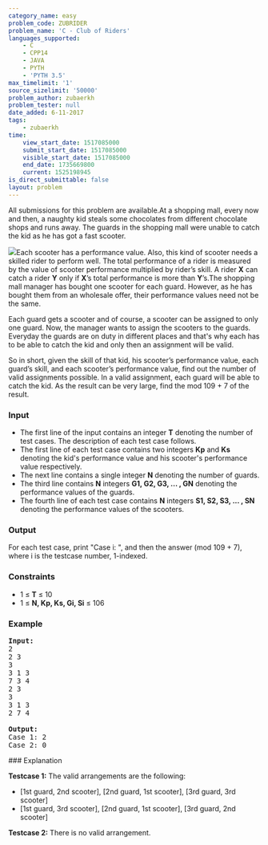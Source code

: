 ```yaml
---
category_name: easy
problem_code: ZUBRIDER
problem_name: 'C - Club of Riders'
languages_supported:
    - C
    - CPP14
    - JAVA
    - PYTH
    - 'PYTH 3.5'
max_timelimit: '1'
source_sizelimit: '50000'
problem_author: zubaerkh
problem_tester: null
date_added: 6-11-2017
tags:
    - zubaerkh
time:
    view_start_date: 1517085000
    submit_start_date: 1517085000
    visible_start_date: 1517085000
    end_date: 1735669800
    current: 1525198945
is_direct_submittable: false
layout: problem
---
```

All submissions for this problem are available.At a shopping mall, every now and then, a naughty kid steals some chocolates from different chocolate shops and runs away. The guards in the shopping mall were unable to catch the kid as he has got a fast scooter.

![](https://codechef_shared.s3.amazonaws.com/download/upload/ACM17KOL/ZUBRIDER/club_of_riders.png)Each scooter has a performance value. Also, this kind of scooter needs a skilled rider to perform well. The total performance of a rider is measured by the value of scooter performance multiplied by rider’s skill. A rider **X** can catch a rider **Y** only if **X**’s total performance is more than **Y**’s.The shopping mall manager has bought one scooter for each guard. However, as he has bought them from an wholesale offer, their performance values need not be the same.

Each guard gets a scooter and of course, a scooter can be assigned to only one guard. Now, the manager wants to assign the scooters to the guards. Everyday the guards are on duty in different places and that's why each has to be able to catch the kid and only then an assignment will be valid.

So in short, given the skill of that kid, his scooter’s performance value, each guard’s skill, and each scooter’s performance value, find out the number of valid assignments possible. In a valid assignment, each guard will be able to catch the kid. As the result can be very large, find the mod 109 + 7 of the result.

### Input

- The first line of the input contains an integer **T** denoting the number of test cases. The description of each test case follows.
- The first line of each test case contains two integers **Kp** and **Ks** denoting the kid's performance value and his scooter's performance value respectively.
- The next line contains a single integer **N** denoting the number of guards.
- The third line contains **N** integers **G1, G2, G3, ... , GN** denoting the performance values of the guards.
- The fourth line of each test case contains **N** integers **S1, S2, S3, ... , SN** denoting the performance values of the scooters.
### Output

For each test case, print "Case i: ", and then the answer (mod 109 + 7), where i is the testcase number, 1-indexed.

### Constraints

- 1 ≤ **T** ≤ 10
- 1 ≤ **N, Kp, Ks, Gi, Si** ≤ 106

### Example


<pre><b>Input:</b>
2
2 3
3
3 1 3
7 3 4
2 3
3
3 1 3
2 7 4

<b>Output:</b>
Case 1: 2
Case 2: 0
</pre>### Explanation

**Testcase 1:** The valid arrangements are the following:

- \[1st guard, 2nd scooter\], \[2nd guard, 1st scooter\], \[3rd guard, 3rd scooter\]
- \[1st guard, 3rd scooter\], \[2nd guard, 1st scooter\], \[3rd guard, 2nd scooter\]

**Testcase 2:** There is no valid arrangement.
